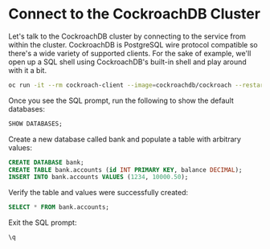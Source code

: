 # Connect to the CockroachDB Cluster

Let's talk to the CockroachDB cluster by connecting to the service from within the cluster. CockroachDB is PostgreSQL wire protocol compatible so there's a wide variety of supported clients. For the sake of example, we'll open up a SQL shell using CockroachDB's built-in shell and play around with it a bit.

```sh
oc run -it --rm cockroach-client --image=cockroachdb/cockroach --restart=Never --command -- ./cockroach sql --insecure --host $COCKROACHDB_PUBLIC_SERVICE
```

Once you see the SQL prompt, run the following to show the default databases:

```sql
SHOW DATABASES;
```

Create a new database called bank and populate a table with arbitrary values:

```sql
CREATE DATABASE bank;
CREATE TABLE bank.accounts (id INT PRIMARY KEY, balance DECIMAL);
INSERT INTO bank.accounts VALUES (1234, 10000.50);
```

Verify the table and values were successfully created:

```sql
SELECT * FROM bank.accounts;
```

Exit the SQL prompt:

```sql
\q
```
